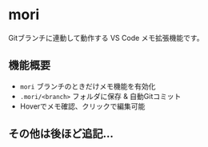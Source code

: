 # mori

Gitブランチに連動して動作する VS Code メモ拡張機能です。

## 機能概要

- `mori` ブランチのときだけメモ機能を有効化
- `.mori/<branch>` フォルダに保存 & 自動Gitコミット
- Hoverでメモ確認、クリックで編集可能

## その他は後ほど追記...
